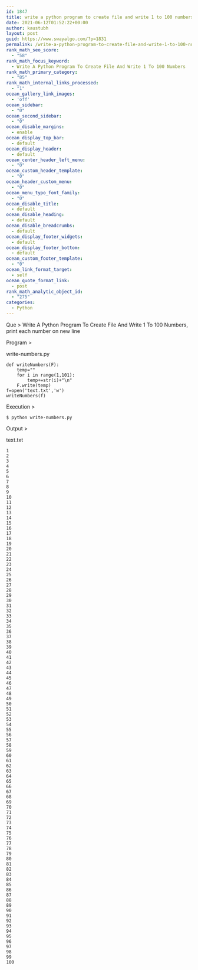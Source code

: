```yaml
---
id: 1847
title: write a python program to create file and write 1 to 100 numbers
date: 2021-06-12T01:52:22+00:00
author: kaustubh
layout: post
guid: https://www.swayalgo.com/?p=1831
permalink: /write-a-python-program-to-create-file-and-write-1-to-100-numbers/
rank_math_seo_score:
  - "58"
rank_math_focus_keyword:
  - Write A Python Program To Create File And Write 1 To 100 Numbers
rank_math_primary_category:
  - "85"
rank_math_internal_links_processed:
  - "1"
ocean_gallery_link_images:
  - 'off'
ocean_sidebar:
  - "0"
ocean_second_sidebar:
  - "0"
ocean_disable_margins:
  - enable
ocean_display_top_bar:
  - default
ocean_display_header:
  - default
ocean_center_header_left_menu:
  - "0"
ocean_custom_header_template:
  - "0"
ocean_header_custom_menu:
  - "0"
ocean_menu_typo_font_family:
  - "0"
ocean_disable_title:
  - default
ocean_disable_heading:
  - default
ocean_disable_breadcrumbs:
  - default
ocean_display_footer_widgets:
  - default
ocean_display_footer_bottom:
  - default
ocean_custom_footer_template:
  - "0"
ocean_link_format_target:
  - self
ocean_quote_format_link:
  - post
rank_math_analytic_object_id:
  - "275"
categories:
  - Python
---
```

 

Que > Write A Python Program To Create File And Write 1 To 100 Numbers, print each number on new line

Program >

write-numbers.py

<pre class="wp-block-code"><code>def writeNumbers(F):
    temp=""
    for i in range(1,101):
        temp+=str(i)+"\n"
    F.write(temp)
f=open('text.txt','w')
writeNumbers(f)</code></pre>

Execution >

<pre class="wp-block-code"><code>$ python write-numbers.py </code></pre>

Output >

text.txt

<pre class="wp-block-code"><code>1
2
3
4
5
6
7
8
9
10
11
12
13
14
15
16
17
18
19
20
21
22
23
24
25
26
27
28
29
30
31
32
33
34
35
36
37
38
39
40
41
42
43
44
45
46
47
48
49
50
51
52
53
54
55
56
57
58
59
60
61
62
63
64
65
66
67
68
69
70
71
72
73
74
75
76
77
78
79
80
81
82
83
84
85
86
87
88
89
90
91
92
93
94
95
96
97
98
99
100
</code></pre>